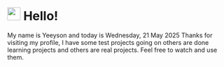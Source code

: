  <h1>
    <img src="https://emojis.slackmojis.com/emojis/images/1643510097/45343/hi.gif?1643510097" width="30"/> 
    Hello!
 </h1>
 <p>
    My name is Yeeyson and today is Wednesday, 21 May 2025
    Thanks for visiting my profile, I have some test projects going on others are done learning projects and others are real projects.
    Feel free to watch and use them.
 </p>